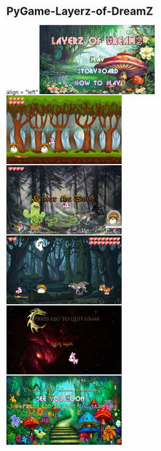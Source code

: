 # PyGame-Layerz-of-DreamZ

align = "left"
<img src="https://github.com/NikiHo5/PyGame-Layerz-of-DreamZ/blob/master/gp1.JPG" width =300>
<img src="https://github.com/NikiHo5/PyGame-Layerz-of-DreamZ/blob/master/gp2.JPG" width =300>
<img src="https://github.com/NikiHo5/PyGame-Layerz-of-DreamZ/blob/master/gp6.JPG" width =300>
<img src="https://github.com/NikiHo5/PyGame-Layerz-of-DreamZ/blob/master/gp7.JPG" width =300>
<img src="https://github.com/NikiHo5/PyGame-Layerz-of-DreamZ/blob/master/gpover.JPG" width =300>
<img src="https://github.com/NikiHo5/PyGame-Layerz-of-DreamZ/blob/master/gpwin.JPG" width =300>


